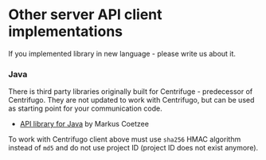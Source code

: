 # Other server API client implementations

If you implemented library in new language - please write us about it.

### Java

There is third party libraries originally built for Centrifuge - predecessor of Centrifugo.
They are not updated to work with Centrifugo, but can be used as starting point for
your communication code.

* [API library for Java](https://github.com/mcoetzee/centrifuge-publisher) by Markus Coetzee

To work with Centrifugo client above must use `sha256` HMAC algorithm instead of `md5` and
do not use project ID (project ID does not exist anymore).

